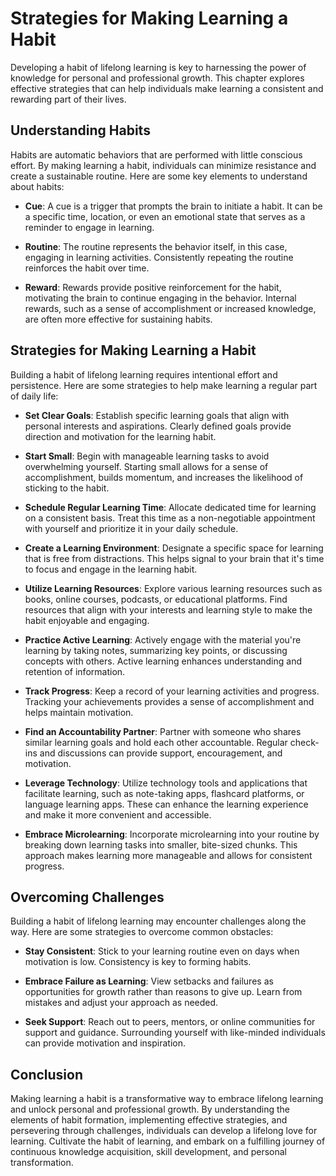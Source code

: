 Strategies for Making Learning a Habit
===============================================

Developing a habit of lifelong learning is key to harnessing the power of knowledge for personal and professional growth. This chapter explores effective strategies that can help individuals make learning a consistent and rewarding part of their lives.

Understanding Habits
--------------------

Habits are automatic behaviors that are performed with little conscious effort. By making learning a habit, individuals can minimize resistance and create a sustainable routine. Here are some key elements to understand about habits:

* **Cue**: A cue is a trigger that prompts the brain to initiate a habit. It can be a specific time, location, or even an emotional state that serves as a reminder to engage in learning.

* **Routine**: The routine represents the behavior itself, in this case, engaging in learning activities. Consistently repeating the routine reinforces the habit over time.

* **Reward**: Rewards provide positive reinforcement for the habit, motivating the brain to continue engaging in the behavior. Internal rewards, such as a sense of accomplishment or increased knowledge, are often more effective for sustaining habits.

Strategies for Making Learning a Habit
--------------------------------------

Building a habit of lifelong learning requires intentional effort and persistence. Here are some strategies to help make learning a regular part of daily life:

* **Set Clear Goals**: Establish specific learning goals that align with personal interests and aspirations. Clearly defined goals provide direction and motivation for the learning habit.

* **Start Small**: Begin with manageable learning tasks to avoid overwhelming yourself. Starting small allows for a sense of accomplishment, builds momentum, and increases the likelihood of sticking to the habit.

* **Schedule Regular Learning Time**: Allocate dedicated time for learning on a consistent basis. Treat this time as a non-negotiable appointment with yourself and prioritize it in your daily schedule.

* **Create a Learning Environment**: Designate a specific space for learning that is free from distractions. This helps signal to your brain that it's time to focus and engage in the learning habit.

* **Utilize Learning Resources**: Explore various learning resources such as books, online courses, podcasts, or educational platforms. Find resources that align with your interests and learning style to make the habit enjoyable and engaging.

* **Practice Active Learning**: Actively engage with the material you're learning by taking notes, summarizing key points, or discussing concepts with others. Active learning enhances understanding and retention of information.

* **Track Progress**: Keep a record of your learning activities and progress. Tracking your achievements provides a sense of accomplishment and helps maintain motivation.

* **Find an Accountability Partner**: Partner with someone who shares similar learning goals and hold each other accountable. Regular check-ins and discussions can provide support, encouragement, and motivation.

* **Leverage Technology**: Utilize technology tools and applications that facilitate learning, such as note-taking apps, flashcard platforms, or language learning apps. These can enhance the learning experience and make it more convenient and accessible.

* **Embrace Microlearning**: Incorporate microlearning into your routine by breaking down learning tasks into smaller, bite-sized chunks. This approach makes learning more manageable and allows for consistent progress.

Overcoming Challenges
---------------------

Building a habit of lifelong learning may encounter challenges along the way. Here are some strategies to overcome common obstacles:

* **Stay Consistent**: Stick to your learning routine even on days when motivation is low. Consistency is key to forming habits.

* **Embrace Failure as Learning**: View setbacks and failures as opportunities for growth rather than reasons to give up. Learn from mistakes and adjust your approach as needed.

* **Seek Support**: Reach out to peers, mentors, or online communities for support and guidance. Surrounding yourself with like-minded individuals can provide motivation and inspiration.

Conclusion
----------

Making learning a habit is a transformative way to embrace lifelong learning and unlock personal and professional growth. By understanding the elements of habit formation, implementing effective strategies, and persevering through challenges, individuals can develop a lifelong love for learning. Cultivate the habit of learning, and embark on a fulfilling journey of continuous knowledge acquisition, skill development, and personal transformation.
